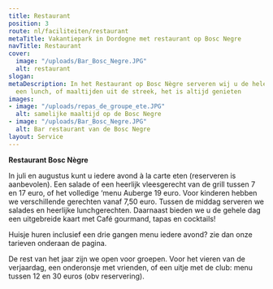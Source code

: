 ```yaml
---
title: Restaurant
position: 3
route: nl/faciliteiten/restaurant
metaTitle: Vakantiepark in Dordogne met restaurant op Bosc Negre
navTitle: Restaurant
cover:
  image: "/uploads/Bar_Bosc_Negre.JPG"
  alt: restaurant
slogan: 
metaDescription: In het Restaurant op Bosc Nègre serveren wij u de hele dag, een espresso,
  een lunch, of maaltijden uit de streek, het is altijd genieten
images:
- image: "/uploads/repas_de_groupe_ete.JPG"
  alt: samelijke maaltijd op de Bosc Negre
- image: "/uploads/Bar_Bosc_Negre.JPG"
  alt: Bar restaurant van de Bosc Negre
layout: Service
---
```


**Restaurant Bosc Nègre**

In juli en augustus kunt u iedere avond à la carte eten (reserveren is aanbevolen). Een salade of een heerlijk vleesgerecht van de grill tussen 7 en 17 euro, of het volledige ‘menu Auberge 19 euro. Voor kinderen hebben we verschillende gerechten vanaf 7,50 euro. Tussen de middag serveren we salades en heerlijke lunchgerechten. Daarnaast bieden we u de gehele dag een uitgebreide kaart met Café gourmand, tapas en cocktails!

Huisje huren inclusief een drie gangen menu iedere avond? zie dan onze tarieven onderaan de pagina.

De rest van het jaar zijn we open voor groepen. Voor het vieren van de verjaardag, een onderonsje met vrienden, of een uitje met de club: menu tussen 12 en 30 euros (obv reservering).